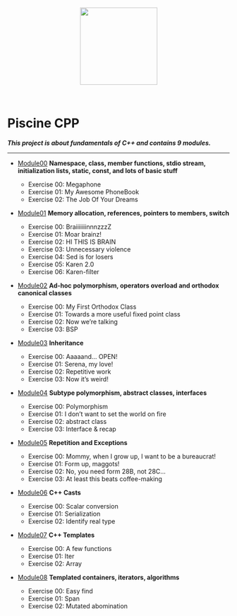 
<br/>
<p align="center">
<img src="https://upload.wikimedia.org/wikipedia/commons/thumb/1/18/ISO_C%2B%2B_Logo.svg/213px-ISO_C%2B%2B_Logo.svg.png" width="175">
</p> <br/>

# Piscine CPP
***This project is about fundamentals of C++ and contains 9 modules.***

---

- [Module00](./Module00) **Namespace, class, member functions, stdio stream,
  initialization lists, static, const, and lots of basic stuff**
  - Exercise 00: Megaphone
  - Exercise 01: My Awesome PhoneBook
  - Exercise 02: The Job Of Your Dreams

- [Module01](./Module01) **Memory allocation, references, pointers to members,
  switch**
  - Exercise 00: BraiiiiiiinnnzzzZ
  - Exercise 01: Moar brainz!
  - Exercise 02: HI THIS IS BRAIN
  - Exercise 03: Unnecessary violence
  - Exercise 04: Sed is for losers
  - Exercise 05: Karen 2.0
  - Exercise 06: Karen-filter

- [Module02](./Module02) **Ad-hoc polymorphism, operators overload and
  orthodox canonical classes**
  - Exercise 00: My First Orthodox Class
  - Exercise 01: Towards a more useful fixed point class
  - Exercise 02: Now we’re talking
  - Exercise 03: BSP

- [Module03](./Module03) **Inheritance**
  - Exercise 00: Aaaaand... OPEN!
  - Exercise 01: Serena, my love!
  - Exercise 02: Repetitive work
  - Exercise 03: Now it’s weird!

- [Module04](./Module04) **Subtype polymorphism, abstract classes, interfaces**
  - Exercise 00: Polymorphism
  - Exercise 01: I don’t want to set the world on fire
  - Exercise 02: abstract class
  - Exercise 03: Interface & recap

- [Module05](./Module05) **Repetition and Exceptions**
  - Exercise 00: Mommy, when I grow up, I want to be a bureaucrat!
  - Exercise 01: Form up, maggots!
  - Exercise 02: No, you need form 28B, not 28C...
  - Exercise 03: At least this beats coffee-making

- [Module06](./Module06) **C++ Casts**
  - Exercise 00: Scalar conversion
  - Exercise 01: Serialization
  - Exercise 02: Identify real type

- [Module07](./Module07) **C++ Templates**
  - Exercise 00: A few functions
  - Exercise 01: Iter
  - Exercise 02: Array
  
- [Module08](./Module08) **Templated containers, iterators, algorithms**
  - Exercise 00: Easy find
  - Exercise 01: Span
  - Exercise 02: Mutated abomination


